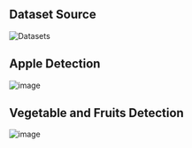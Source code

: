 ## Dataset Source 

![Datasets](https://www.kaggle.com/datasets/henningheyen/lvis-fruits-and-vegetables-dataset)

## Apple Detection

![image](https://github.com/user-attachments/assets/b3250047-977f-4c44-8c44-844022ccb70c)


## Vegetable and Fruits Detection

![image](https://github.com/user-attachments/assets/5f262712-1832-4f87-8046-7341c417dbc1)

